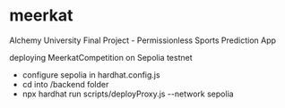 # meerkat
Alchemy University Final Project - Permissionless Sports Prediction App


deploying MeerkatCompetition on Sepolia testnet

- configure sepolia in hardhat.config.js
- cd into /backend folder
- npx hardhat run scripts/deployProxy.js --network sepolia

